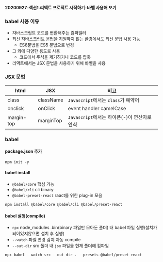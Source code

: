 **20200927-섹션1.리액트 프로젝트 시작하기-바벨 사용해 보기**

### babel 사용 이유
- 자바스크립트 코드를 변환해주는 컴파일러
- 최신 자바스크립트 문법을 지원하지 않는 환경에서도 최신 문법 사용 가능
  - ES6문법을 ES5 문법으로 변경
- 그 외에 다양한 용도로 사용
  - 코드에서 주석을 제거하거나 코드를 압축
- 리액트에서는 JSX 문법을 사용하기 위해 바벨을 사용

### JSX 문법
| html | JSX | 비고 |
|---|---|---|
| class | className | `Javascript`에서는 `class`가 예약어 |
| onclick | onClick | event handler camelCase |
| margin-top | marginTop | `Javascript`에서는 하이픈(-)이 연산자로 인식 |

### babel
#### package.json 추가
```
npm init -y
```
#### babel install
- `@babel/core` 핵심 기능
- `@babel/cli` cli binary
- `@babel-preset-react` raact를 위한 plug-in 모음
```
npm install @babel/core @babel/cli @babel/preset-react
```
#### babel 실행(compile)
- `npx` node_modules .bin(binary 파일만 모아둔 폴더) 내 babel 파일 실행(설치가 되어있지않으면 설치 후 실행) 
- `--watch`  파일 변경 감지 자동 compile
- `--out-dir` src 폴더 내 `jsx` 파일을 현재 폴더에 컴파일
```
npx babel --watch src --out-dir . --presets @babel/preset-react
```